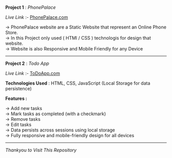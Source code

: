 **Project 1** : *PhonePalace*

*Live Link* :- [PhonePalace.com](https://phonepalacebynik.netlify.app)

-> PhonePalace website are a Static Website that represent an Online Phone Store. <br/>
-> In this Project only used ( HTMl / CSS ) technologis for design that website. <br/>
-> Website is also Responsive and Mobile Friendly for any Device <br/>

***

**Project 2** : *Todo App*

*Live Link* :- [ToDoApp.com](https://todoappbynik.netlify.app)

**Technologies Used** : HTML, CSS, JavaScript (Local Storage for data persistence)

**Features :**

-> Add new tasks <br/>
-> Mark tasks as completed (with a checkmark) <br/>
-> Remove tasks <br/>
-> Edit tasks <br/>
-> Data persists across sessions using local storage <br/>
-> Fully responsive and mobile-friendly design for all devices <br/>

***

*Thankyou to Visit This Repository*
